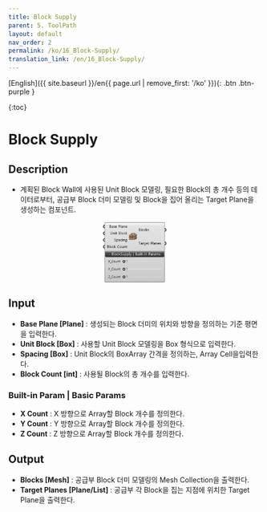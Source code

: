 ```yaml
---
title: Block Supply
parent: 5. ToolPath
layout: default
nav_order: 2
permalink: /ko/16_Block-Supply/
translation_link: /en/16_Block-Supply/
---
```


[English]({{ site.baseurl }}/en{{ page.url | remove_first: '/ko' }}){: .btn .btn-purple }
<!-- [한국어]({{ site.baseurl }}/ko{{ page.url | remove_first: '/en' }}){: .btn .btn-purple } -->

{:toc}
# Block Supply

## Description

* 계획된 Block Wall에 사용된 Unit Block 모델링, 필요한 Block의 총 개수 등의 데이터로부터, 공급부 Block 더미 모델링 및  Block을 집어 올리는 Target Plane을 생성하는 컴포넌트.


<p align="center"><img src="/assets/images/BlockSupply.png" align="center" width="25%"></p>

## Input

* **Base Plane [Plane]** : 생성되는 Block 더미의 위치와 방향을 정의하는 기준 평면을 입력한다.
* **Unit Block [Box]** : 사용할 Unit Block 모델링을 Box 형식으로 입력한다.
* **Spacing [Box]** : Unit Block의 BoxArray 간격을 정의하는, Array Cell을입력한다.
* **Block Count [int]** : 사용될 Block의 총 개수를 입력한다.

### Built-in Param | Basic Params

* **X Count** : X 방향으로 Array할 Block 개수를 정의한다.
* **Y Count** : Y 방향으로 Array할 Block 개수를 정의한다.
* **Z Count** : Z 방향으로 Array할 Block 개수를 정의한다.

## Output

* **Blocks [Mesh]** : 공급부 Block 더미 모델링의 Mesh Collection을 출력한다.
* **Target Planes [Plane/List]** : 공급부 각 Block을 집는 지점에 위치한 Target Plane을 출력한다.